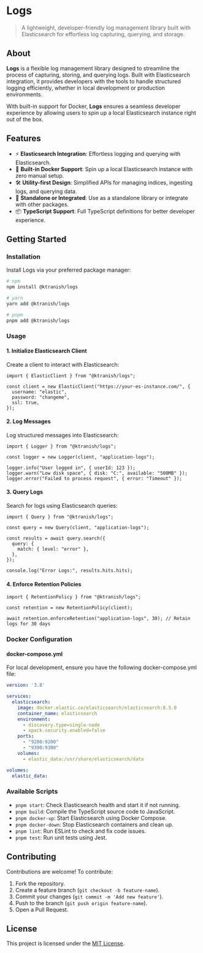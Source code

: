 # Logs

>A lightweight, developer-friendly log management library built with Elasticsearch for effortless log capturing, querying, and storage.

## About

**Logs** is a flexible log management library designed to streamline the process of capturing, storing, and querying logs. Built with Elasticsearch integration, it provides developers with the tools to handle structured logging efficiently, whether in local development or production environments.

With built-in support for Docker, **Logs** ensures a seamless developer experience by allowing users to spin up a local Elasticsearch instance right out of the box.

## Features

- ⚡ **Elasticsearch Integration**: Effortless logging and querying with Elasticsearch.
- 🔧 **Built-in Docker Support**: Spin up a local Elasticsearch instance with zero manual setup.
- 🛠️ **Utility-first Design**: Simplified APIs for managing indices, ingesting logs, and querying data.
- 🌟 **Standalone or Integrated**: Use as a standalone library or integrate with other packages.
- 📦 **TypeScript Support**: Full TypeScript definitions for better developer experience.

## Getting Started

### Installation

Install Logs via your preferred package manager:

```bash
# npm
npm install @ktranish/logs

# yarn
yarn add @ktranish/logs

# pnpm
pnpm add @ktranish/logs
```

### Usage

#### 1. Initialize Elasticsearch Client

Create a client to interact with Elasticsearch:

```tsx
import { ElasticClient } from "@ktranish/logs";

const client = new ElasticClient("https://your-es-instance.com/", {
  username: "elastic",
  password: "changeme",
  ssl: true,
});
```

#### 2. Log Messages

Log structured messages into Elasticsearch:

```tsx
import { Logger } from "@ktranish/logs";

const logger = new Logger(client, "application-logs");

logger.info("User logged in", { userId: 123 });
logger.warn("Low disk space", { disk: "C:", available: "500MB" });
logger.error("Failed to process request", { error: "Timeout" });
```

#### 3. Query Logs

Search for logs using Elasticsearch queries:

```tsx
import { Query } from "@ktranish/logs";

const query = new Query(client, "application-logs");

const results = await query.search({
  query: {
    match: { level: "error" },
  },
});

console.log("Error Logs:", results.hits.hits);

```

#### 4. Enforce Retention Policies

```tsx
import { RetentionPolicy } from "@ktranish/logs";

const retention = new RetentionPolicy(client);

await retention.enforceRetention("application-logs", 30); // Retain logs for 30 days

```

### Docker Configuration

#### docker-compose.yml

For local development, ensure you have the following docker-compose.yml file:

```yaml
version: '3.8'

services:
  elasticsearch:
    image: docker.elastic.co/elasticsearch/elasticsearch:8.5.0
    container_name: elasticsearch
    environment:
      - discovery.type=single-node
      - xpack.security.enabled=false
    ports:
      - "9200:9200"
      - "9300:9300"
    volumes:
      - elastic_data:/usr/share/elasticsearch/data

volumes:
  elastic_data:

```

### Available Scripts

- `pnpm start`: Check Elasticsearch health and start it if not running.
- `pnpm build`: Compile the TypeScript source code to JavaScript.
- `pnpm docker-up`: Start Elasticsearch using Docker Compose.
- `pnpm docker-down`: Stop Elasticsearch containers and clean up.
- `pnpm lint`: Run ESLint to check and fix code issues.
- `pnpm test`: Run unit tests using Jest.

## Contributing

Contributions are welcome! To contribute:

1. Fork the repository.
2. Create a feature branch (`git checkout -b feature-name`).
3. Commit your changes (`git commit -m 'Add new feature'`).
4. Push to the branch (`git push origin feature-name`).
5. Open a Pull Request.

## License

This project is licensed under the [MIT License](LICENSE).
